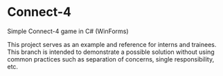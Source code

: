 # Connect-4
Simple Connect-4 game in C# (WinForms)

This project serves as an example and reference for interns and trainees.
This branch is intended to demonstrate a possible solution without using common practices such as separation of concerns, single responsibility, etc.